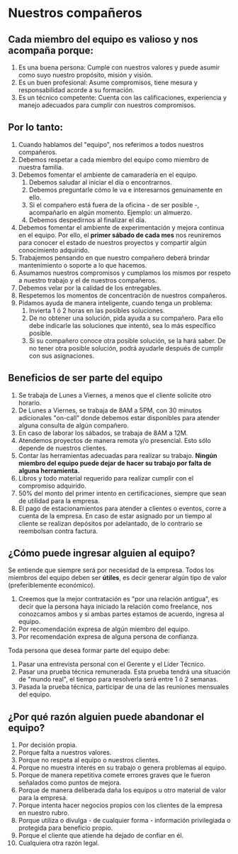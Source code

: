 # Nuestros compañeros

## Cada miembro del equipo es valioso y nos acompaña porque:
1. Es una buena persona: Cumple con nuestros valores y puede asumir como suyo nuestro propósito, misión y visión.
1. Es un buen profesional: Asume compromisos, tiene mesura y responsabilidad acorde a su formación.
1. Es un técnico competente: Cuenta con las calificaciones, experiencia y manejo adecuados para cumplir con nuestros compromisos.

## Por lo tanto:

1. Cuando hablamos del "equipo", nos referimos a todos nuestros compañeros.
1. Debemos respetar a cada miembro del equipo como miembro de nuestra familia.
1. Debemos fomentar el ambiente de camaradería en el equipo.
   1. Debemos saludar al iniciar el día o encontrarnos.
   1. Debemos preguntarle cómo le va e interesarnos genuinamente en ello.
   1. Si el compañero está fuera de la oficina - de ser posible -, acompañarlo en algún momento. Ejemplo: un almuerzo.
   1. Debemos despedirnos al finalizar el día.
1. Debemos fomentar el ambiente de experimentación y mejora continua en el equipo. Por ello, el **primer sábado de cada mes** nos reuniremos para conocer el estado de nuestros proyectos y compartir algún conocimiento adquirido.
1. Trabajemos pensando en que nuestro compañero deberá brindar mantenimiento o soporte a lo que hacemos.
1. Asumamos nuestros compromisos y cumplamos los mismos por respeto a nuestro trabajo y el de nuestros compañeros.
1. Debemos velar por la calidad de los entregables.
1. Respetemos los momentos de concentración de nuestros compañeros.
1. Pidamos ayuda de manera inteligente, cuando tenga un problema:
   1. Invierta 1 ó 2 horas en las posibles soluciones.
   1. De no obtener una solución, pida ayuda a su compañero. Para ello debe indicarle las soluciones que intentó, sea lo más específico posible.
   1. Si su compañero conoce otra posible solución, se la hará saber. De no tener otra posible solución, podrá ayudarle después de cumplir con sus asignaciones.

## Beneficios de ser parte del equipo

1. Se trabaja de Lunes a Viernes, a menos que el cliente solicite otro horario.
1. De Lunes a Viernes, se trabaja de 8AM a 5PM, con 30 minutos adicionales "on-call" donde debemos estar disponibles para atender alguna consulta de algún compañero.
1. En caso de laborar los sábados, se trabaja de 8AM a 12M.
1. Atendemos proyectos de manera remota y/o presencial. Esto sólo depende de nuestros clientes.
1. Contar las herramientas adecuadas para realizar su trabajo. **Ningún miembro del equipo puede dejar de hacer su trabajo por falta de alguna herramienta.**
1. Libros y todo material requerido para realizar cumplir con el compromiso adquirido.
1. 50% del monto del primer intento en certificaciones, siempre que sean de utilidad para la empresa.
1. El pago de estacionamientos para atender a clientes o eventos, corre a cuenta de la empresa. En caso de estar asignado por un tiempo al cliente se realizan depósitos por adelantado, de lo contrario se reembolsan contra factura.

## ¿Cómo puede ingresar alguien al equipo?

Se entiende que siempre será por necesidad de la empresa. Todos los miembros del equipo deben ser **útiles**, es decir generar algún tipo de valor (preferiblemente económico).
1. Creemos que la mejor contratación es "por una relación antigua", es decir que la persona haya iniciado la relación como freelance, nos conozcamos ambos y si ambas partes estamos de acuerdo, ingresa al equipo.
1. Por recomendación expresa de algún miembro del equipo.
1. Por recomendación expresa de alguna persona de confianza.

Toda persona que desea formar parte del equipo debe:
1. Pasar una entrevista personal con el Gerente y el Líder Técnico.
1. Pasar una prueba técnica remunerada. Esta prueba tendrá una situación de "mundo real", el tiempo para resolverla será entre 1 ó 2 semanas.
1. Pasada la prueba técnica, participar de una de las reuniones mensuales del equipo.

## ¿Por qué razón alguien puede abandonar el equipo?
1. Por decisión propia.
1. Porque falta a nuestros valores.
1. Porque no respeta al equipo o nuestros clientes.
1. Porque no muestra interés en su trabajo o genera problemas al equipo.
1. Porque de manera repetitiva comete errores graves que le fueron señalados como puntos de mejora.
1. Porque de manera deliberada daña los equipos u otro material de valor para la empresa.
1. Porque intenta hacer negocios propios con los clientes de la empresa en nuestro rubro.
1. Porque utiliza o divulga - de cualquier forma - información privilegiada o protegida para beneficio propio.
1. Porque el cliente que atiende ha dejado de confiar en él.
1. Cualquiera otra razón legal.
